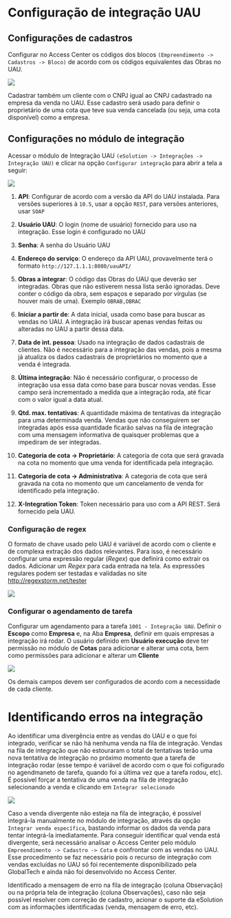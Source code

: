 # Configuração de integração UAU

## Configurações de cadastros 
Configurar no Access Center os códigos dos blocos `(Empreendimento -> Cadastros -> Bloco)` de acordo com os códigos equivalentes das Obras no UAU.

  ![][blocos]

Cadastrar também um cliente com o CNPJ igual ao CNPJ cadastrado na empresa da venda no UAU. Esse cadastro será usado para definir o proprietário de uma cota que teve sua venda cancelada (ou seja, uma cota disponível) como a empresa.

## Configurações no módulo de integração
Acessar o módulo de Integração UAU `(eSolution -> Integrações -> Integração UAU)` e clicar na opção `Configurar integração` para abrir a tela a seguir:

  ![][configuracoes]

1. **API**: Configurar de acordo com a versão da API do UAU instalada. Para versões superiores à `10.5`, usar a opção `REST`, para versões anteriores, usar `SOAP`

2. **Usuário UAU**: O login (nome de usuário) fornecido para uso na integração. Esse login é configurado no UAU

3. **Senha**: A senha do Usuário UAU

4. **Endereço do serviço**: O endereço da API UAU, provavelmente terá o formato `http://127.1.1.1:8080/uauAPI/`

5. **Obras a integrar**: O código das Obras do UAU que deverão ser integradas. Obras que não estiverem nessa lista serão ignoradas. Deve conter o código da obra, sem espaços e separado por vírgulas (se houver mais de uma). Exemplo `OBRAB,OBRAC`

6. **Iniciar a partir de**: A data inicial, usada como base para buscar as vendas no UAU. A integração irá buscar apenas vendas feitas ou alteradas no UAU a partir dessa data.

7. **Data de int. pessoa**: Usado na integração de dados cadastrais de clientes. Não é necessário para a integração das vendas, pois a mesma já atualiza os dados cadastrais de proprietários no momento que a venda é integrada.

8. **Última integração**: Não é necessário configurar, o processo de integração usa essa data como base para buscar novas vendas. Esse campo será incrementado a medida que a integração roda, até ficar com o valor igual a data atual.

9. **Qtd. max. tentativas**: A quantidade máxima de tentativas da integração para uma determinada venda. Vendas que não conseguirem ser integradas após essa quantidade ficarão salvas na fila de integração com uma mensagem informativa de quaisquer problemas que a impediram de ser integradas.

10. **Categoria de cota -> Proprietário**: A categoria de cota que será gravada na cota no momento que uma venda for identificada pela integração.

11. **Categoria de cota -> Administrativa**: A categoria de cota que será gravada na cota no momento que um cancelamento de venda for identificado pela integração.

12. **X-Integration Token**: Token necessário para uso com a API REST. Será fornecido pela UAU.

### Configuração de regex 

O formato de chave usado pelo UAU é variável de acordo com o cliente e de complexa extração dos dados relevantes. Para isso, é necessário configurar uma expressão regular (*Regex*) que definirá como extrair os dados.
Adicionar um *Regex* para cada entrada na tela.
As expressões regulares podem ser testadas e validadas no site <http://regexstorm.net/tester>

![][regex]


### Configurar o agendamento de tarefa

Configurar um agendamento para a tarefa `1001 - Integração UAU`. Definir o **Escopo** como **Empresa** e, na Aba **Empresa**, definir em quais empresas a integração irá rodar. O usuário definido em **Usuário execução** deve ter permissão no módulo de **Cotas** para adicionar e alterar uma cota, bem como permissões para adicionar e alterar um **Cliente**

![][agendamento]

Os demais campos devem ser configurados de acordo com a necessidade de cada cliente.

# Identificando erros na integração

  Ao identificar uma divergência entre as vendas do UAU e o que foi integrado, verificar se não há nenhuma venda na fila de integração. Vendas na fila de integração que não estouraram o total de tentativas terão uma nova tentativa de integração no próximo momento que a tarefa de integração rodar (esse tempo é variável de acordo com o que foi cofigurado no agendmaneto de tarefa, quando foi a última vez que a tarefa rodou, etc). É possível forçar a tentativa de uma venda na fila de integração selecionando a venda e clicando em `Integrar selecionado`

![][fila]

  Caso a venda divergente não esteja na fila de integração, é possível integrá-la manualmente no módulo de integração, através da opção `Integrar venda específica`, bastando informar os dados da venda para tentar integrá-la imediatamente. Para conseguir identificar qual venda está divergente, será necessário analisar o Access Center pelo módulo `Empreendimento -> Cadastro -> Cota` e confrontar com as vendas no UAU. Esse procedimento se faz necessário pois o recurso de integração com vendas excluídas no UAU só foi recentemente disponibilizado pela GlobalTech e ainda não foi desenvolvido no Access Center.
  
  Identificado a mensagem de erro na fila de integração (coluna Observação) ou na própria tela de integração (coluna Observações), caso não seja possível resolver com correção de cadastro, acionar o suporte da eSolution com as informações identificadas (venda, mensagem de erro, etc).
  
  

[blocos]:http://conhecimento.esolution.com.br/wp-content/uploads/2019/09/2019-09-19-09_53_48-Window.png
[configuracoes]:http://conhecimento.esolution.com.br/wp-content/uploads/2019/09/2019-09-19-10_16_33-Window.png
[regex]:http://conhecimento.esolution.com.br/wp-content/uploads/2019/09/regex.png
[agendamento]:http://conhecimento.esolution.com.br/wp-content/uploads/2019/09/2019-09-19-11_07_24-Agendador-de-tarefa.png
[fila]:http://conhecimento.esolution.com.br/wp-content/uploads/2019/09/filadeintegracao.png

